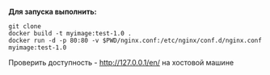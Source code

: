 **Для запуска выполнить:**

```
git clone 
docker build -t myimage:test-1.0 .
docker run -d -p 80:80 -v $PWD/nginx.conf:/etc/nginx/conf.d/nginx.conf myimage:test-1.0
```


Проверить доступность - http://127.0.0.1/en/ на хостовой машине
